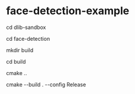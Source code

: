 # face-detection-example

cd dlib-sandbox

cd face-detection

mkdir build

cd build

cmake ..

cmake --build . --config Release